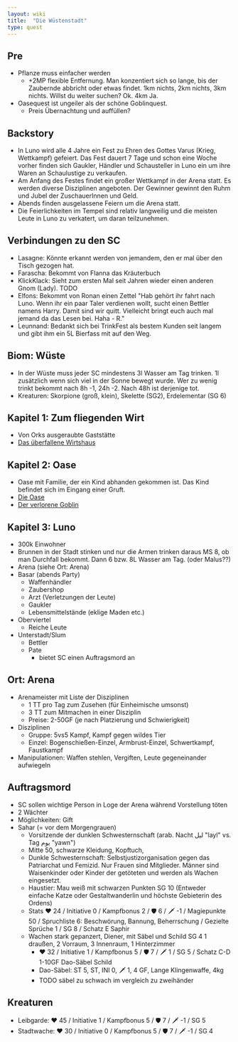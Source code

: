 ```yaml
---
layout: wiki
title:  "Die Wüstenstadt"
type: quest
---
```

## Pre
- Pflanze muss einfacher werden
  - +2MP flexible Entfernung. Man konzentiert sich so lange, bis der Zaubernde abbricht oder etwas findet. 1km nichts, 2km nichts, 3km nichts. Willst du weiter suchen? Ok. 4km Ja.
- Oasequest ist ungeiler als der schöne Goblinquest.
  - Preis Übernachtung und auffüllen?

## Backstory
- In Luno wird alle 4 Jahre ein Fest zu Ehren des Gottes Varus (Krieg, Wettkampf) gefeiert. Das Fest dauert 7 Tage und schon eine Woche vorher finden sich Gaukler, Händler und Schausteller in Luno ein um ihre Waren an Schaulustige zu verkaufen.
- Am Anfang des Festes findet ein großer Wettkampf in der Arena statt. Es werden diverse Disziplinen angeboten. Der Gewinner gewinnt den Ruhm und Jubel der ZuschauerInnen und Geld.
- Abends finden ausgelassene Feiern um die Arena statt.
- Die Feierlichkeiten im Tempel sind relativ langweilig und die meisten Leute in Luno zu verkatert, um daran teilzunehmen.

## Verbindungen zu den SC
- Lasagne: Könnte erkannt werden von jemandem, den er mal über den Tisch gezogen hat.
- Farascha: Bekommt von Flanna das Kräuterbuch
- KlickKlack: Sieht zum ersten Mal seit Jahren wieder einen anderen Gnom (Lady). TODO
- Elfons: Bekommt von Ronan einen Zettel "Hab gehört ihr fahrt nach Luno. Wenn ihr ein paar Taler verdienen wollt, sucht einen Bettler namens Harry. Damit sind wir quitt. Vielleicht bringt euch auch mal jemand da das Lesen bei. Haha - R."
- Leunnand: Bedankt sich bei TrinkFest als bestem Kunden seit langem und gibt ihm ein 5L Bierfass mit auf den Weg.

## Biom: Wüste
- In der Wüste muss jeder SC mindestens 3l Wasser am Tag trinken. 1l zusätzlich wenn sich viel in der Sonne bewegt wurde. Wer zu wenig trinkt bekommt nach 8h -1, 24h -2. Nach 48h ist derjenige tot.
- Kreaturen: Skorpione (groß, klein), Skelette (SG2), Erdelementar (SG 6)

## Kapitel 1: Zum fliegenden Wirt
- Von Orks ausgeraubte Gaststätte
- [Das überfallene Wirtshaus](../ueberfallene-wirtshaus)

## Kapitel 2: Oase
- Oase mit Familie, der ein Kind abhanden gekommen ist. Das Kind befindet sich im Eingang einer Gruft.
- [Die Oase](../oase)
- [Der verlorene Goblin](../verlorene-goblin)

## Kapitel 3: Luno
- 300k Einwohner
- Brunnen in der Stadt stinken und nur die Armen trinken daraus MS 8, ob man Durchfall bekommt. Dann 6 bzw. 8L Wasser am Tag. (oder Malus??)
- Arena (siehe Ort: Arena)
- Basar (abends Party)
  - Waffenhändler
  - Zaubershop
  - Arzt (Verletzungen der Leute)
  - Gaukler
  - Lebensmittelstände (eklige Maden etc.)
- Oberviertel
  - Reiche Leute
- Unterstadt/Slum
  - Bettler
  - Pate
    - bietet SC einen Auftragsmord an

## Ort: Arena 
- Arenameister mit Liste der Disziplinen
  - 1 TT pro Tag zum Zusehen (für Einheimische umsonst)
  - 3 TT zum Mitmachen in einer Disziplin
  - Preise: 2-50GF (je nach Platzierung und Schwierigkeit)
- Disziplinen
  - Gruppe: 5vs5 Kampf, Kampf gegen wildes Tier
  - Einzel: Bogenschießen-Einzel, Armbrust-Einzel, Schwertkampf, Faustkampf
- Manipulationen: Waffen stehlen, Vergiften, Leute gegeneinander aufwiegeln

## Auftragsmord
- SC sollen wichtige Person in Loge der Arena während Vorstellung töten
- 2 Wächter
- Möglichkeiten: Gift
- Sahar (= vor dem Morgengrauen)
  - Vorsitzende der dunklen Schwesternschaft (arab. Nacht ليل "layl" vs. Tag يوم "yawn")
  - Mitte 50, schwarze Kleidung, Kopftuch,
  - Dunkle Schwesternschaft: Selbstjustizorganisation gegen das Patriarchat und Femizid. Nur Frauen sind Mitglieder. Männer sind Waisenkinder oder Kinder der getöteten und werden als Wachen eingesetzt.
  - Haustier: Mau weiß mit schwarzen Punkten SG 10 (Entweder einfache Katze oder Gestaltwanderlin und höchste Gebieterin des Ordens)
  - Stats ❤️ 24 / Initiative 0 / Kampfbonus 2 / 🛡️ 6 / 🗡️ -1 / Magiepunkte 50 / Spruchliste 6: Beschwörung, Bannung, Beherrschung / Gezielte Sprüche 1 / SG 8 / Schatz E Saphir
  - Wachen stark gepanzert, Diener, mit Säbel und Schild SG 4 1 draußen, 2 Vorraum, 3 Innenraum, 1 Hinterzimmer
    - ❤️ 32 / Initiative 1 / Kampfbonus 5 / 🛡️ 7 / 🗡️ 1 / SG 5 / Schatz C-D 1-10GF Dao-Säbel Schild
    - Dao-Säbel: ST 5, ST, INI 0, 🗡 1, 4 GF, Lange Klingenwaffe, 4kg 
    - TODO säbel zu schwach im vergleich zu zweihänder

## Kreaturen
- Leibgarde: ❤️ 45 / Initiative 1 / Kampfbonus 5 / 🛡️ 7 / 🗡️ -1 / SG 5
- Stadtwache: ❤️ 30 / Initiative 0 / Kampfbonus 5 / 🛡️ 7 / 🗡️ -1 / SG 4